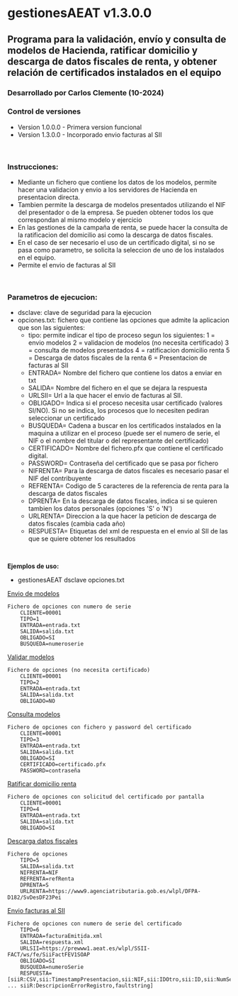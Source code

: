 # gestionesAEAT v1.3.0.0
## Programa para la validación, envío y consulta de modelos de Hacienda, ratificar domicilio y descarga de datos fiscales de renta, y obtener relación de certificados instalados en el equipo

### Desarrollado por Carlos Clemente (10-2024)

### Control de versiones
- Version 1.0.0.0 - Primera version funcional
- Version 1.3.0.0 - Incorporado envio facturas al SII
<br>

### Instrucciones:
- Mediante un fichero que contiene los datos de los modelos, permite hacer una validacion y envio a los servidores de Hacienda en presentacion directa.
- Tambien permite la descarga de modelos presentados utilizando el NIF del presentador o de la empresa. Se pueden obtener todos los que correspondan al mismo modelo y ejercicio
- En las gestiones de la campaña de renta, se puede hacer la consulta de la ratificacion del domicilio asi como la descarga de datos fiscales.
- En el caso de ser necesario el uso de un certificado digital, si no se pasa como parametro, se solicita la seleccion de uno de los instalados en el equipo.
- Permite el envio de facturas al SII
<br>

### Parametros de ejecucion:
* dsclave: clave de seguridad para la ejecucion
* opciones.txt: fichero que contiene las opciones que admite la aplicacion que son las siguientes:
	* tipo: permite indicar el tipo de proceso segun los siguientes:
		1 = envio modelos
		2 = validacion de modelos (no necesita certificado)
		3 = consulta de modelos presentados
		4 = ratificacion domicilio renta
		5 = Descarga de datos fiscales de la renta
		6 = Presentacion de facturas al SII
	* ENTRADA= Nombre del fichero que contiene los datos a enviar en txt
	* SALIDA= Nombre del fichero en el que se dejara la respuesta
	* URLSII= Url a la que hacer el envio de facturas al SII.
	* OBLIGADO= Indica si el proceso necesita usar certificado (valores SI/NO). Si no se indica, los procesos que lo necesiten pediran seleccionar un certificado
	* BUSQUEDA= Cadena a buscar en los certificados instalados en la maquina a utilizar en el proceso (puede ser el numero de serie, el NIF o el nombre del titular o del representante del certificado)
	* CERTIFICADO= Nombre del fichero.pfx que contiene el certificado digital.
	* PASSWORD= Contraseña del certificado que se pasa por fichero
	* NIFRENTA= Para la descarga de datos fiscales es necesario pasar el NIF del contribuyente
	* REFRENTA= Codigo de 5 caracteres de la referencia de renta para la descarga de datos fiscales
	* DPRENTA= En la descarga de datos fiscales, indica si se quieren tambien los datos personales (opciones 'S' o 'N')
	* URLRENTA= Direccion a la que hacer la peticion de descarga de datos fiscales (cambia cada año)
	* RESPUESTA= Etiquetas del xml de respuesta en el envio al SII de las que se quiere obtener los resultados
<br>

<b>Ejemplos de uso: </b>

- gestionesAEAT dsclave opciones.txt

<u>Envio de modelos</u>
```
Fichero de opciones con numero de serie
	CLIENTE=00001
	TIPO=1
	ENTRADA=entrada.txt
	SALIDA=salida.txt
	OBLIGADO=SI
	BUSQUEDA=numeroserie
```

<u>Validar modelos</u>
```
Fichero de opciones (no necesita certificado)
	CLIENTE=00001
	TIPO=2
	ENTRADA=entrada.txt
	SALIDA=salida.txt
	OBLIGADO=NO
```
<u>Consulta modelos</u>
```
Fichero de opciones con fichero y password del certificado
	CLIENTE=00001
	TIPO=3
	ENTRADA=entrada.txt
	SALIDA=salida.txt
	OBLIGADO=SI
	CERTIFICADO=certificado.pfx
	PASSWORD=contraseña
```
<u>Ratificar domicilio renta</u>
```
Fichero de opciones con solicitud del certificado por pantalla
	CLIENTE=00001
	TIPO=4
	ENTRADA=entrada.txt
	SALIDA=salida.txt
	OBLIGADO=SI
```
<u>Descarga datos fiscales</u>
```
Fichero de opciones
	TIPO=5
	SALIDA=salida.txt
	NIFRENTA=NIF
	REFRENTA=refRenta
	DPRENTA=S
	URLRENTA=https://www9.agenciatributaria.gob.es/wlpl/DFPA-D182/SvDesDF23Pei
```
<u>Envio facturas al SII</u>
```
Fichero de opciones con numero de serie del certificado
	TIPO=6
	ENTRADA=facturaEmitida.xml
	SALIDA=respuesta.xml
	URLSII=https://prewww1.aeat.es/wlpl/SSII-FACT/ws/fe/SiiFactFEV1SOAP
	OBLIGADO=SI
	BUSQUEDA=numeroSerie
	RESPUESTA=[siiR:CSV,sii:TimestampPresentacion,sii:NIF,sii:IDOtro,sii:ID,sii:NumSerieFacturaEmisor ... siiR:DescripcionErrorRegistro,faultstring]
```